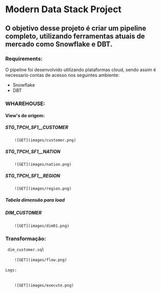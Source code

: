 
# Modern Data Stack Project


## O objetivo desse projeto é criar um pipeline completo, utilizando ferramentas atuais de mercado como Snowflake e DBT.

### Requirements:

O pipeline foi desenvolvido utilizando plataformas cloud, sendo assim é necessario contas de acesso nos seguintes ambiente:

- Snowflake
- DBT

### WHAREHOUSE:

#### View's de origem:
   ##### STG_TPCH_SF1__CUSTOMER

        ![GET](images/customer.png)

   ##### STG_TPCH_SF1__NATION

        ![GET](images/nation.png)

   ##### STG_TPCH_SF1__REGION

        ![GET](images/region.png)

##### Tabela dimensão para load

   ##### DIM_CUSTOMER


        ![GET](images/dim01.png)


### Transformação:
 
     dim_customer.sql

        ![GET](images/flow.png)
    
    Logs:


        ![GET](images/execute.png)











